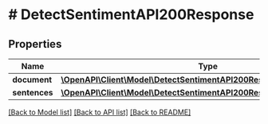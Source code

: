 # # DetectSentimentAPI200Response

## Properties

Name | Type | Description | Notes
------------ | ------------- | ------------- | -------------
**document** | [**\OpenAPI\Client\Model\DetectSentimentAPI200ResponseDocument**](DetectSentimentAPI200ResponseDocument.md) |  | [optional]
**sentences** | [**\OpenAPI\Client\Model\DetectSentimentAPI200ResponseSentencesInner[]**](DetectSentimentAPI200ResponseSentencesInner.md) |  | [optional]

[[Back to Model list]](../../README.md#models) [[Back to API list]](../../README.md#endpoints) [[Back to README]](../../README.md)
